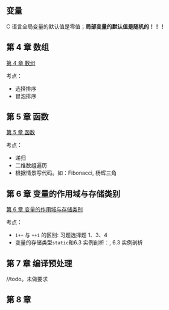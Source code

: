 ## 变量

C 语言全局变量的默认值是零值；**局部变量的默认值是随机的！！！**

## 第 4 章 数组

[第 4 章 数组](code/chapter-4-array/README.md)

考点：

- 选择排序
- 冒泡排序

## 第 5 章 函数

[第 5 章 函数](code/chapter-5-function/README.md)

考点：

- 递归
- 二维数组遍历
- 根据情景写代码。如：Fibonacci, 杨辉三角

## 第 6 章 变量的作用域与存储类别

[第 6 章 变量的作用域与存储类别](code/chapter-6-variable/README.md)

考点：

- `i++` 与 `++i` 的区别: 习题选择题 1、3、4
- 变量的存储类型`static`和6.3 实例剖析：, 6.3 实例剖析

## 第 7 章 编译预处理

//todo。未做要求

## 第 8 章
